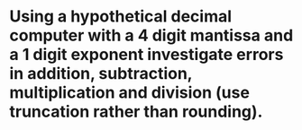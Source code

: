 # Using a hypothetical decimal computer with a 4 digit mantissa and a 1 digit exponent investigate errors in addition, subtraction, multiplication and division (use truncation rather than rounding).